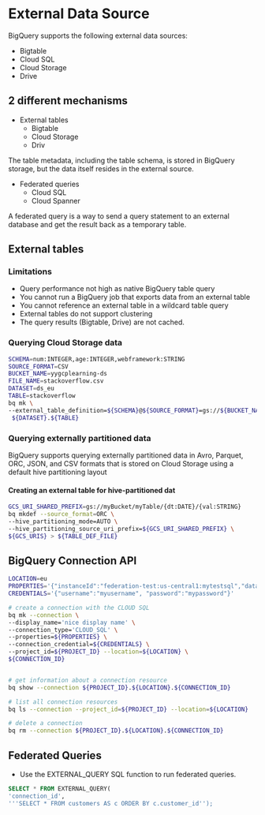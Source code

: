 # External Data Source

BigQuery supports the following external data sources:

- Bigtable
- Cloud SQL
- Cloud Storage
- Drive

## 2 different mechanisms 
- External tables
    - Bigtable
    - Cloud Storage
    - Driv

The table metadata, including the table schema, is stored in BigQuery storage, but the data itself resides in the external source.

- Federated queries
    - Cloud SQL
    - Cloud Spanner

A federated query is a way to send a query statement to an external database and get the result back as a temporary table.

## External tables

### Limitations
- Query performance not high as native BigQuery table query
- You cannot run a BigQuery job that exports data from an external table
- You cannot reference an external table in a wildcard table query
- External tables do not support clustering
- The query results (Bigtable, Drive) are not cached.

### Querying Cloud Storage data

```bash
SCHEMA=num:INTEGER,age:INTEGER,webframework:STRING
SOURCE_FORMAT=CSV
BUCKET_NAME=yygcplearning-ds
FILE_NAME=stackoverflow.csv
DATASET=ds_eu
TABLE=stackoverflow
bq mk \
--external_table_definition=${SCHEMA}@${SOURCE_FORMAT}=gs://${BUCKET_NAME}/${FILE_NAME} \
 ${DATASET}.${TABLE}
```

### Querying externally partitioned data 
BigQuery supports querying externally partitioned data in Avro, Parquet, ORC, JSON, and CSV formats that is stored on Cloud Storage using a default hive partitioning layout


#### Creating an external table for hive-partitioned dat
```bash
GCS_URI_SHARED_PREFIX=gs://myBucket/myTable/{dt:DATE}/{val:STRING}
bq mkdef --source_format=ORC \
--hive_partitioning_mode=AUTO \
--hive_partitioning_source_uri_prefix=${GCS_URI_SHARED_PREFIX} \
${GCS_URIS} > ${TABLE_DEF_FILE}
```

##  BigQuery Connection API


```bash
LOCATION=eu
PROPERTIES='{"instanceId":"federation-test:us-central1:mytestsql","database":"mydatabase""type":"MYSQL"}'
CREDENTIALS='{"username":"myusername", "password":"mypassword"}'

# create a connection with the CLOUD SQL
bq mk --connection \
--display_name='nice display name' \
--connection_type='CLOUD_SQL' \
--properties=${PROPERTIES} \
--connection_credential=${CREDENTIALS} \
--project_id=${PROJECT_ID} --location=${LOCATION} \
${CONNECTION_ID}


# get information about a connection resource
bq show --connection ${PROJECT_ID}.${LOCATION}.${CONNECTION_ID}

# list all connection resources
bq ls --connection --project_id=${PROJECT_ID} --location=${LOCATION}

# delete a connection
bq rm --connection ${PROJECT_ID}.${LOCATION}.${CONNECTION_ID}
```

## Federated Queries
- Use the EXTERNAL_QUERY SQL function to run federated queries.

```sql
SELECT * FROM EXTERNAL_QUERY(
'connection_id',
'''SELECT * FROM customers AS c ORDER BY c.customer_id'');
```